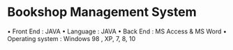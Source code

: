# Bookshop Management System
•	Front End : JAVA
•	Language : JAVA
•	Back End  : MS Access & MS Word
•	Operating system :  Windows 98 , XP, 7, 8, 10
